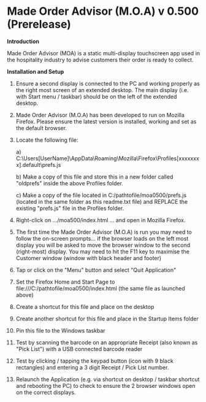 # Made Order Advisor (M.O.A) v 0.500 (Prerelease)

**Introduction**

Made Order Advisor (MOA) is a static multi-display touchscreen app used in the hospitality industry to advise customers their order is ready to collect.


**Installation and Setup**

1. Ensure a second display is connected to the PC and working properly as the right most screen of an extended desktop. The main display (i.e. with Start menu / taskbar) should be on the left of the extended desktop.

2. Made Order Advisor (M.O.A) has been developed to run on Mozilla Firefox. Please ensure the latest version is installed, working and set as the default browser.

3. Locate the following file:

	a) C:\Users\[UserName]\AppData\Roaming\Mozilla\Firefox\Profiles\[xxxxxxxx].default\prefs.js

	b) Make a copy of this file and store this in a new folder called "oldprefs" inside the above Profiles folder.

	c) Make a copy of the file located in C:/pathtofile/moa0500/prefs.js (located in the same folder as this readme.txt file) and REPLACE the existing "prefs.js" file in the Profiles folder.

5. Right-click on .../moa500/index.html ... and open in Mozilla Firefox.

6. The first time the Made Order Advisor (M.O.A) is run you may need to follow the on-screen prompts... if the browser loads on the left most display you will be asked to move the browser window to the second (right-most) display. You may need to hit the F11 key to maximise the Customer window (window with black header and footer)

7. Tap or click on the "Menu" button and select "Quit Application"

8. Set the Firefox Home and Start Page to file:///C:/pathtofile/moa0500/index.html (the same file as launched above)

9. Create a shortcut for this file and place on the desktop

10. Create another shortcut for this file and place in the Startup Items folder

11. Pin this file to the Windows taskbar

12. Test by scanning the barcode on an appropriate Receipt (also known as "Pick List") with a USB connected barcode reader

13. Test by clicking / tapping the keypad button (icon with 9 black rectangles) and entering a 3 digit Receipt / Pick List number.

14. Relaunch the Application (e.g. via shortcut on desktop / taskbar shortcut and rebooting the PC) to check to ensure the 2 browser windows open on the correct displays.

